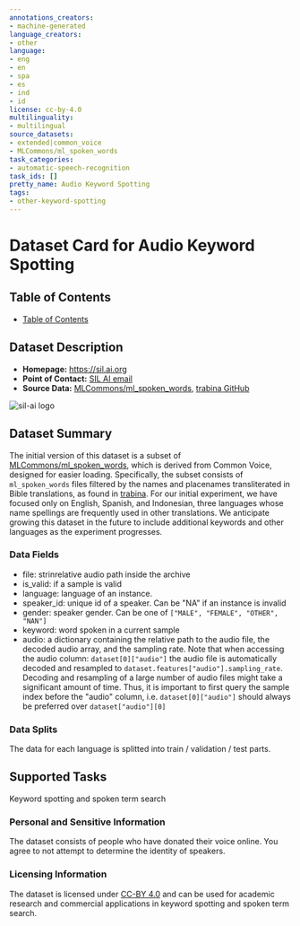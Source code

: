 ```yaml
---
annotations_creators:
- machine-generated
language_creators:
- other
language:
- eng
- en
- spa
- es
- ind
- id
license: cc-by-4.0
multilinguality:
- multilingual
source_datasets:
- extended|common_voice
- MLCommons/ml_spoken_words
task_categories:
- automatic-speech-recognition
task_ids: []
pretty_name: Audio Keyword Spotting
tags:
- other-keyword-spotting
---
```


# Dataset Card for Audio Keyword Spotting

## Table of Contents
- [Table of Contents](#table-of-contents)

## Dataset Description

- **Homepage:** https://sil.ai.org
- **Point of Contact:** [SIL AI email](mailto:idx_aqua@sil.org)
- **Source Data:** [MLCommons/ml_spoken_words](https://huggingface.co/datasets/MLCommons/ml_spoken_words), [trabina GitHub](https://github.com/wswu/trabina) 

![sil-ai logo](https://s3.amazonaws.com/moonup/production/uploads/1661440873726-6108057a823007eaf0c7bd10.png) 

## Dataset Summary

The initial version of this dataset is a subset of [MLCommons/ml_spoken_words](https://huggingface.co/datasets/MLCommons/ml_spoken_words), which is derived from Common Voice, designed for easier loading. Specifically, the subset consists of `ml_spoken_words` files filtered by the names and placenames transliterated in Bible translations, as found in [trabina](https://github.com/wswu/trabina). For our initial experiment, we have focused only on English, Spanish, and Indonesian, three languages whose name spellings are frequently used in other translations. We anticipate growing this dataset in the future to include additional keywords and other languages as the experiment progresses.

### Data Fields

* file: strinrelative audio path inside the archive
* is_valid: if a sample is valid
* language: language of an instance. 
* speaker_id: unique id of a speaker. Can be "NA" if an instance is invalid
* gender: speaker gender. Can be one of `["MALE", "FEMALE", "OTHER", "NAN"]`
* keyword: word spoken in a current sample
* audio: a dictionary containing the relative path to the audio file, 
the decoded audio array, and the sampling rate. 
Note that when accessing the audio column: `dataset[0]["audio"]` the audio file is automatically 
decoded and resampled to `dataset.features["audio"].sampling_rate`. Decoding and resampling of 
a large number of audio files might take a significant amount of time. 
Thus, it is important to first query the sample index before the "audio" column, 
i.e. `dataset[0]["audio"]` should always be preferred over `dataset["audio"][0]`

### Data Splits

The data for each language is splitted into train / validation / test parts.

## Supported Tasks
Keyword spotting and spoken term search

### Personal and Sensitive Information

The dataset consists of people who have donated their voice online. 
You agree to not attempt to determine the identity of speakers.

### Licensing Information

The dataset is licensed under [CC-BY 4.0](https://creativecommons.org/licenses/by/4.0/) and can be used for academic
research and commercial applications in keyword spotting and spoken term search.

